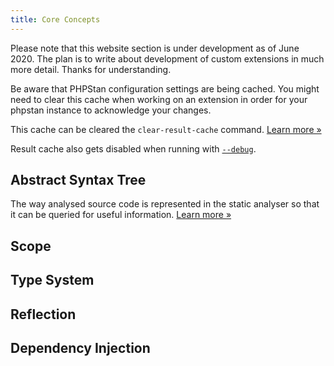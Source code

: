 ```yaml
---
title: Core Concepts
---
```


<div class="bg-yellow-100 border-l-4 border-yellow-500 text-yellow-700 p-4 mb-4" role="alert">

Please note that this website section is under development as of June 2020. The plan is to write about development of custom extensions in much more detail. Thanks for understanding.

</div>

<div class="bg-yellow-100 border-l-4 border-yellow-500 text-yellow-700 p-4 mb-4" role="alert">

Be aware that PHPStan configuration settings are being cached. You might need to clear this cache when working on an extension in order for your phpstan instance to acknowledge your changes.

This cache can be cleared the `clear-result-cache` command. [Learn more »](/user-guide/command-line-usage#clearing-the-result-cache)

Result cache also gets disabled when running with [`--debug`](/user-guide/command-line-usage#--debug).

</div>

Abstract Syntax Tree
-----------------

The way analysed source code is represented in the static analyser so that it can be queried for useful information. [Learn more »](/developing-extensions/abstract-syntax-tree)

Scope
-----------------

Type System
-----------------

Reflection
-----------------

Dependency Injection
-----------------
